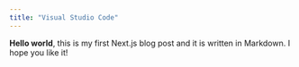 ```yaml
---
title: "Visual Studio Code"
---
```

**Hello world**, this is my first Next.js blog post and it is written in Markdown.
I hope you like it!

